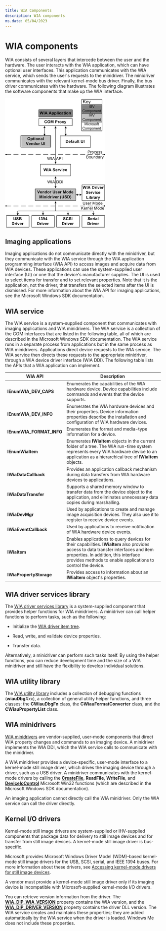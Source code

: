 ```yaml
---
title: WIA Components
description: WIA components
ms.date: 05/04/2023
---
```


# WIA components

WIA consists of several layers that intercede between the user and the hardware. The user interacts with the WIA application, which can have optional user interfaces. This application communicates with the WIA service, which sends the user's requests to the minidriver. The minidriver communicates with the relevant kernel-mode bus driver. Finally, the bus driver communicates with the hardware. The following diagram illustrates the software components that make up the WIA interface.

![diagram illustrating the software components that make up the wia interface.](images/art-1.png)

## Imaging applications

Imaging applications do not communicate directly with the minidriver, but they communicate with the WIA service through the WIA application programming interface (WIA API) to access images and acquire data from WIA devices. These applications can use the system-supplied user interface (UI) or one that the device's manufacturer supplies. The UI is used to select items for transfer and to set relevant properties. Note that it is the application, not the driver, that transfers the selected items after the UI is dismissed. For more information about the WIA API for imaging applications, see the Microsoft Windows SDK documentation.

## WIA service

The WIA service is a system-supplied component that communicates with imaging applications and WIA minidrivers. The WIA service is a collection of the COM interfaces that are listed in the following table, all of which are described in the Microsoft Windows SDK documentation. The WIA service runs in a separate process from applications but in the same process as WIA minidrivers. Applications direct device requests to the WIA service. The WIA service then directs these requests to the appropriate minidriver, through a WIA device driver interface (WIA DDI). The following table lists the APIs that a WIA application can implement.

| WIA API | Description |
|--|--|
| **IEnumWIA_DEV_CAPS** | Enumerates the capabilities of the WIA hardware device. Device capabilities include commands and events that the device supports. |
| **IEnumWIA_DEV_INFO** | Enumerates the WIA hardware devices and their properties. Device information properties describe the installation and configuration of WIA hardware devices. |
| **IEnumWIA_FORMAT_INFO** | Enumerates the format and media-type information for a device. |
| **IEnumWiaItem** | Enumerates **IWiaItem** objects in the current folder of a tree. The WIA run-time system represents every WIA hardware device to an application as a hierarchical tree of **IWiaItem** objects. |
| **IWiaDataCallback** | Provides an application callback mechanism during data transfers from WIA hardware devices to applications. |
| **IWiaDataTransfer** | Supports a shared memory window to transfer data from the device object to the application, and eliminates unnecessary data copies during marshalling. |
| **IWiaDevMgr** | Used by applications to create and manage image acquisition devices. They also use it to register to receive device events. |
| **IWiaEventCallback** | Used by applications to receive notification of WIA hardware device events. |
| **IWiaItem** | Enables applications to query devices for their capabilities. **IWiaItem** also provides access to data transfer interfaces and item properties. In addition, this interface provides methods to enable applications to control the device. |
| **IWiaPropertyStorage** | Provides access to information about an **IWiaItem** object's properties. |

## WIA driver services library

The [WIA driver services library](wia-driver-services-library.md) is a system-supplied component that provides helper functions for WIA minidrivers. A minidriver can call helper functions to perform tasks, such as the following:

- Initialize the [WIA driver item tree](wia-driver-item-tree.md).

- Read, write, and validate device properties.

- Transfer data.

Alternatively, a minidriver can perform such tasks itself. By using the helper functions, you can reduce development time and the size of a WIA minidriver and still have the flexibility to develop individual solutions.

## WIA utility library

The [WIA utility library](wia-utility-library.md) includes a collection of debugging functions (**wiauDbg***Xxx*), a collection of general utility helper functions, and three classes: the **CWiauDbgFn** class, the **CWiauFormatConverter** class, and the **CWiauPropertyList** class.

## WIA minidrivers

[WIA minidrivers](/windows-hardware/drivers/ddi/wiamindr_lh/nn-wiamindr_lh-iwiaminidrv) are vendor-supplied, user-mode components that direct WIA property changes and commands to an imaging device. A minidriver implements the WIA DDI, which the WIA service calls to communicate with the minidriver.

A WIA minidriver provides a device-specific, user-mode interface to a kernel-mode still image driver, which drives the imaging device through a driver, such as a USB driver. A minidriver communicates with the kernel-mode drivers by calling the [**CreateFile**](/windows/win32/api/fileapi/nf-fileapi-createfilea), **ReadFile**, **WriteFile**, and [**DeviceIoControl**](/windows/win32/api/ioapiset/nf-ioapiset-deviceiocontrol) Microsoft Win32 functions (which are described in the Microsoft Windows SDK documentation).

An imaging application cannot directly call the WIA minidriver. Only the WIA service can call the driver directly.

## Kernel I/O drivers

Kernel-mode still image drivers are system-supplied or IHV-supplied components that package data for delivery to still image devices and for transfer from still image devices. A kernel-mode still image driver is bus-specific.

Microsoft provides Microsoft Windows Driver Model (WDM)-based kernel-mode still image drivers for the USB, SCSI, serial, and IEEE 1394 buses. For more information about these drivers, see [Accessing kernel-mode drivers for still image devices](accessing-kernel-mode-drivers-for-still-image-devices.md).

A vendor must provide a kernel-mode still image driver only if its imaging device is incompatible with Microsoft-supplied kernel-mode I/O drivers.

You can retrieve version information from the driver. The [**WIA_DIP_WIA_VERSION**](./wia-dip-wia-version.md) property contains the WIA version, and the [**WIA_DIP_DRIVER_VERSION**](./wia-dip-driver-version.md) property contains the driver DLL version. The WIA service creates and maintains these properties; they are added automatically by the WIA service when the driver is loaded. Windows Me does not include these properties.
